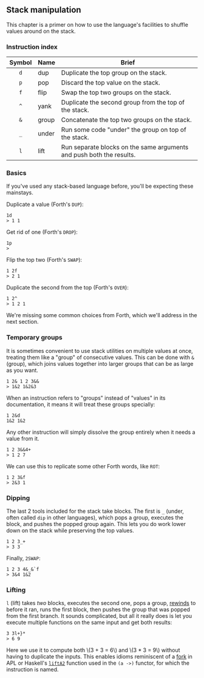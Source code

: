 ## Stack manipulation

This chapter is a primer on how to use the language's facilities to shuffle values around on the stack.

### Instruction index
| Symbol | Name | Brief |
:-: | - | -
`d` | dup      | Duplicate the top group on the stack.
`p` | pop      | Discard the top value on the stack.
`f` | flip     | Swap the top two groups on the stack.
`^` | yank     | Duplicate the second group from the top of the stack.
`&` | group    | Concatenate the top two groups on the stack.
`_` | under    | Run some code "under" the group on top of the stack.
`l` | lift     | Run separate blocks on the same arguments and push both the results.

### Basics
If you've used any stack-based language before, you'll be expecting these mainstays.

Duplicate a value (Forth's `DUP`):
```x7
1d
> 1 1
```

Get rid of one (Forth's `DROP`):
```x7
1p
>
```

Flip the top two (Forth's `SWAP`):
```x7
1 2f
> 2 1
```

Duplicate the second from the top (Forth's `OVER`):
```x7
1 2^
> 1 2 1
```

We're missing some common choices from Forth, which we'll address in the next section.

### Temporary groups
It is sometimes convenient to use stack utilities on multiple values at once, treating them like a "group" of consecutive values.
This can be done with `&` (group), which joins values together into larger groups that can be as large as you want.
```x7
1 2& 1 2 3&&
> 1&2 1&2&3
```

When an instruction refers to "groups" instead of "values" in its documentation, it means it will treat these groups specially:
```x7
1 2&d
1&2 1&2
```

Any other instruction will simply dissolve the group entirely when it needs a value from it.
```x7
1 2 3&&4+
> 1 2 7
```

We can use this to replicate some other Forth words, like `ROT`:
```x7
1 2 3&f
> 2&3 1
```

### Dipping
The last 2 tools included for the stack take blocks. The first is `_` (under, often called `dip` in other languages),
which pops a group, executes the block, and pushes the popped group again. This lets you do work lower down on the stack while preserving the top values.
```x7
1 2 3_+
> 3 3
```

Finally, `2SWAP`:
```x7
1 2 3 4&_&`f
> 3&4 1&2
```

### Lifting
`l` (lift) takes *two* blocks, executes the second one, pops a group, [rewinds](raises.md#rewinding) to before it ran, runs the first block, then pushes the group that was popped from the first branch.
It sounds complicated, but all it really does is let you execute multiple functions on the same input and get both results:
```x7
3 3l+}*
> 6 9
```
Here we use it to compute both \\(3 + 3 = 6\\) and \\(3 * 3 = 9\\) without having to duplicate the inputs. This enables idioms reminiscent of a [fork](https://aplwiki.com/wiki/Train#3-trains)
in APL or Haskell's [`liftA2`](https://hackage.haskell.org/package/base-4.18.0.0/docs/Prelude.html#v:liftA2) function used in the `(a ->)` functor, for which the instruction is named.
